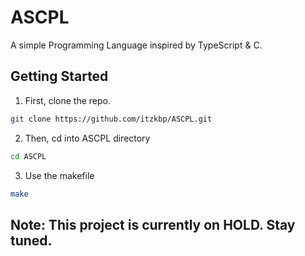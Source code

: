 # ASCPL

A simple Programming Language inspired by TypeScript & C.

## Getting Started

1. First, clone the repo.
```bash
git clone https://github.com/itzkbp/ASCPL.git
```
2. Then, cd into ASCPL directory
```bash
cd ASCPL
```
3. Use the makefile
```bash
make
```

## Note: This project is currently on HOLD. Stay tuned.
